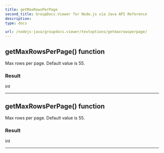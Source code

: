 ```yaml
---
title: getMaxRowsPerPage
second_title: GroupDocs.Viewer for Node.js via Java API Reference
description: 
type: docs

url: /nodejs-java/groupdocs.viewer/textoptions/getmaxrowsperpage/
---
```


## getMaxRowsPerPage()  function
Max rows per page. Default value is 55.

### Result
int


---


## getMaxRowsPerPage()  function
Max rows per page. Default value is 55.

### Result
int


---


